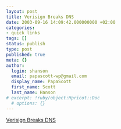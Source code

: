 ```yaml
---
layout: post
title: Verisign Breaks DNS
date: 2003-09-16 14:09:42.000000000 +02:00
categories:
- quick links
tags: []
status: publish
type: post
published: true
meta: {}
author:
  login: shanson
  email: papascott-wp@gmail.com
  display_name: PapaScott
  first_name: Scott
  last_name: Hanson
# excerpt: !ruby/object:Hpricot::Doc
  # options: {}
---
```

<p><a title="All your internet are belong to us" href="http://www.ashleyit.com/blogs/brentashley/archives/000496.html#000496">Verisign Breaks DNS</a></p>

